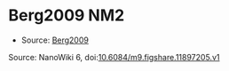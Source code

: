 <a name="material" />

# Berg2009 NM2
<script type="application/ld+json">
  {
    "@context": "https://schema.org/",
    "@type": "ChemicalSubstance",
    "@id": "https://egonw.github.io/nanowiki/nanowiki146.html#material",
    "http://purl.org/dc/terms/conformsTo":
      {
        "@type": "CreativeWork",
        "@id": "https://bioschemas.org/profiles/ChemicalSubstance/0.4-RELEASE/"
      },
    "identfier": "146",
    "name": "Berg2009 NM2",
    "url": "https://egonw.github.io/nanowiki/nanowiki146.html#material",
    "sameAs": "http://127.0.0.1/mediawiki/index.php/Special:URIResolver/Berg2009_NM2"
  }
</script>


* Source: [Berg2009](Berg2009.md)


Source: NanoWiki 6, doi:[10.6084/m9.figshare.11897205.v1](https://doi.org/10.6084/m9.figshare.11897205.v1)
